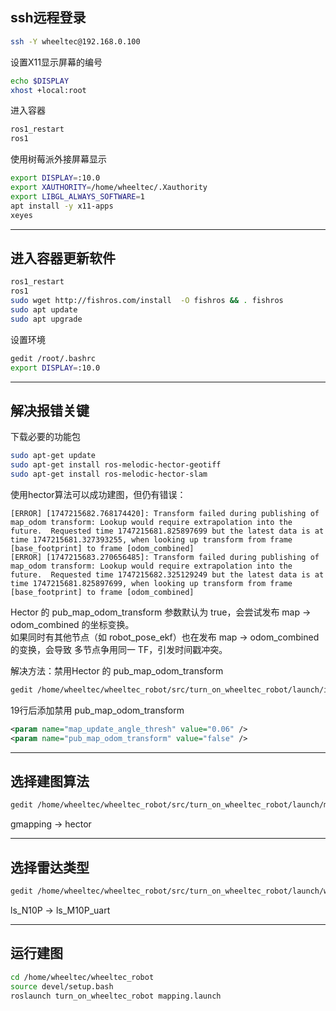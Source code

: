 ## ssh远程登录

```bash
ssh -Y wheeltec@192.168.0.100
```

设置X11显示屏幕的编号

```bash
echo $DISPLAY
xhost +local:root
```

进入容器

```bash
ros1_restart
ros1
```

使用树莓派外接屏幕显示

```bash
export DISPLAY=:10.0
export XAUTHORITY=/home/wheeltec/.Xauthority
export LIBGL_ALWAYS_SOFTWARE=1
apt install -y x11-apps
xeyes
```

---

## 进入容器更新软件

```bash
ros1_restart
ros1
sudo wget http://fishros.com/install  -O fishros && . fishros
sudo apt update
sudo apt upgrade
```

设置环境

```bash
gedit /root/.bashrc
export DISPLAY=:10.0
```

---

## 解决报错关键

下载必要的功能包

```bash
sudo apt-get update
sudo apt-get install ros-melodic-hector-geotiff
sudo apt-get install ros-melodic-hector-slam
```

使用hector算法可以成功建图，但仍有错误：

```
[ERROR] [1747215682.768174420]: Transform failed during publishing of map_odom transform: Lookup would require extrapolation into the future.  Requested time 1747215681.825897699 but the latest data is at time 1747215681.327393255, when looking up transform from frame [base_footprint] to frame [odom_combined]
[ERROR] [1747215683.270656485]: Transform failed during publishing of map_odom transform: Lookup would require extrapolation into the future.  Requested time 1747215682.325129249 but the latest data is at time 1747215681.825897699, when looking up transform from frame [base_footprint] to frame [odom_combined]
```

Hector 的 pub_map_odom_transform 参数默认为 true，会尝试发布 map → odom_combined 的坐标变换。  
如果同时有其他节点（如 robot_pose_ekf）也在发布 map → odom_combined 的变换，会导致 多节点争用同一 TF，引发时间戳冲突。

解决方法：禁用Hector 的  pub_map_odom_transform

```bash
gedit /home/wheeltec/wheeltec_robot/src/turn_on_wheeltec_robot/launch/include/algorithm_hector.launch
```

19行后添加禁用 pub_map_odom_transform

```xml
<param name="map_update_angle_thresh" value="0.06" />
<param name="pub_map_odom_transform" value="false" />
```

---

## 选择建图算法

```bash
gedit /home/wheeltec/wheeltec_robot/src/turn_on_wheeltec_robot/launch/mapping.launch
```

gmapping  ->  hector

---

## 选择雷达类型

```bash
gedit /home/wheeltec/wheeltec_robot/src/turn_on_wheeltec_robot/launch/wheeltec_lidar.launch
```

ls_N10P  ->  ls_M10P_uart

---

## 运行建图

```bash
cd /home/wheeltec/wheeltec_robot
source devel/setup.bash
roslaunch turn_on_wheeltec_robot mapping.launch
```
